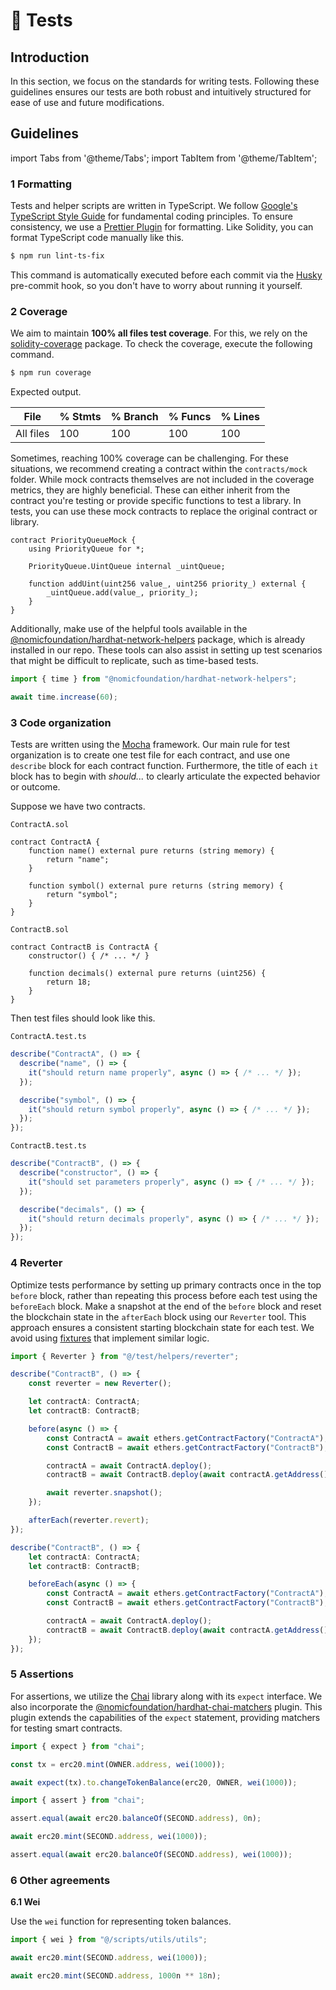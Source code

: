 # 🧪 Tests

## Introduction

In this section, we focus on the standards for writing tests. Following these guidelines ensures our tests are both robust and intuitively structured for ease of use and future modifications.

## Guidelines

import Tabs from '@theme/Tabs';
import TabItem from '@theme/TabItem';

### 1 Formatting

Tests and helper scripts are written in TypeScript. We follow [Google's TypeScript Style Guide](https://google.github.io/styleguide/tsguide.html) for fundamental coding principles. To ensure consistency, we use a [Prettier Plugin](https://github.com/prettier/prettier) for formatting. Like Solidity, you can format TypeScript code manually like this.

```bash
$ npm run lint-ts-fix
```

This command is automatically executed before each commit via the [Husky](https://github.com/typicode/husky) pre-commit hook, so you don't have to worry about running it yourself.

### 2 Coverage

We aim to maintain **100% all files test coverage**. For this, we rely on the [solidity-coverage](https://github.com/sc-forks/solidity-coverage) package. To check the coverage, execute the following command.

```bash
$ npm run coverage
```

Expected output.

<table>
  <thead>
    <tr>
      <th>File</th>
      <th>% Stmts</th>
      <th>% Branch</th>
      <th>% Funcs</th>
      <th>% Lines</th>
    </tr>
  </thead>
  <tbody>
    <tr>
      <td>All files</td>
      <td>100</td>
      <td>100</td>
      <td>100</td>
      <td>100</td>
    </tr>
  </tbody>
</table>

Sometimes, reaching 100% coverage can be challenging. For these situations, we recommend creating a contract within the `contracts/mock` folder. While mock contracts themselves are not included in the coverage metrics, they are highly beneficial. These can either inherit from the contract you're testing or provide specific functions to test a library. In tests, you can use these mock contracts to replace the original contract or library.

```solidity
contract PriorityQueueMock {
    using PriorityQueue for *;

    PriorityQueue.UintQueue internal _uintQueue;

    function addUint(uint256 value_, uint256 priority_) external {
        _uintQueue.add(value_, priority_);
    }
}
```

Additionally, make use of the helpful tools available in the [@nomicfoundation/hardhat-network-helpers](https://hardhat.org/hardhat-network-helpers/docs/reference) package, which is already installed in our repo. These tools can also assist in setting up test  scenarios that might be difficult to replicate, such as time-based tests.

```typescript
import { time } from "@nomicfoundation/hardhat-network-helpers";

await time.increase(60);
```

### 3 Code organization

Tests are written using the [Mocha](https://mochajs.org/) framework. Our main rule for test organization is to create one test file for each contract, and use one `describe` block for each contract function. Furthermore, the title of each `it` block has to begin with _should..._ to clearly articulate the expected behavior or outcome.

Suppose we have two contracts.

<code>ContractA.sol</code>

```solidity
contract ContractA {
    function name() external pure returns (string memory) {
        return "name";
    }

    function symbol() external pure returns (string memory) {
        return "symbol";
    }
}
```

<code>ContractB.sol</code>

```solidity
contract ContractB is ContractA {
    constructor() { /* ... */ }

    function decimals() external pure returns (uint256) {
        return 18;
    }
}
```

Then test files should look like this.

<code>ContractA.test.ts</code>

```typescript
describe("ContractA", () => {
  describe("name", () => {
    it("should return name properly", async () => { /* ... */ });
  });

  describe("symbol", () => {
    it("should return symbol properly", async () => { /* ... */ });
  });
});
```
<code>ContractB.test.ts</code>

```typescript
describe("ContractB", () => {
  describe("constructor", () => {
    it("should set parameters properly", async () => { /* ... */ });
  });

  describe("decimals", () => {
    it("should return decimals properly", async () => { /* ... */ });
  });
});
```

### 4 Reverter

Optimize tests performance by setting up primary contracts once in the top `before` block, rather than repeating this process before each test using the `beforeEach` block. Make a snapshot at the end of the `before` block and reset the blockchain state in the `afterEach` block using our `Reverter` tool. This approach ensures a consistent starting blockchain state for each test. We avoid using [fixtures](https://hardhat.org/tutorial/testing-contracts#reusing-common-test-setups-with-fixtures) that implement similar logic.

<Tabs>
<TabItem value="good" label="Good" default>

```typescript
import { Reverter } from "@/test/helpers/reverter";

describe("ContractB", () => {
    const reverter = new Reverter();

    let contractA: ContractA;
    let contractB: ContractB;

    before(async () => {
        const ContractA = await ethers.getContractFactory("ContractA");
        const ContractB = await ethers.getContractFactory("ContractB");

        contractA = await ContractA.deploy();
        contractB = await ContractB.deploy(await contractA.getAddress());

        await reverter.snapshot();
    });

    afterEach(reverter.revert);
});
```

</TabItem>
<TabItem value="bad" label="Bad">

```typescript
describe("ContractB", () => {
    let contractA: ContractA;
    let contractB: ContractB;

    beforeEach(async () => {
        const ContractA = await ethers.getContractFactory("ContractA");
        const ContractB = await ethers.getContractFactory("ContractB");

        contractA = await ContractA.deploy();
        contractB = await ContractB.deploy(await contractA.getAddress());
    });
});
```

</TabItem>
</Tabs>

### 5 Assertions

For assertions, we utilize the [Chai](https://www.chaijs.com/) library along with its `expect` interface. We also incorporate the [@nomicfoundation/hardhat-chai-matchers](https://hardhat.org/hardhat-chai-matchers/docs/reference) plugin. This plugin extends the capabilities of the `expect` statement, providing matchers for testing smart contracts.

<Tabs>
<TabItem value="good" label="Good" default>

```typescript
import { expect } from "chai";

const tx = erc20.mint(OWNER.address, wei(1000));

await expect(tx).to.changeTokenBalance(erc20, OWNER, wei(1000));
```

</TabItem>
<TabItem value="bad" label="Bad">

```typescript
import { assert } from "chai";

assert.equal(await erc20.balanceOf(SECOND.address), 0n);

await erc20.mint(SECOND.address, wei(1000));

assert.equal(await erc20.balanceOf(SECOND.address), wei(1000));
```

</TabItem>
</Tabs>

### **6 Other agreements**

**6.1 Wei**

Use the `wei` function for representing token balances.

<Tabs>
<TabItem value="good" label="Good" default>

```typescript
import { wei } from "@/scripts/utils/utils";

await erc20.mint(SECOND.address, wei(1000));
```

</TabItem>
<TabItem value="bad" label="Bad">

```typescript
await erc20.mint(SECOND.address, 1000n ** 18n);
```

</TabItem>
</Tabs>